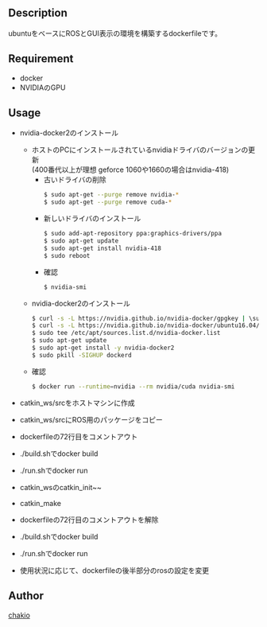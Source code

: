 ## Description
ubuntuをベースにROSとGUI表示の環境を構築するdockerfileです。

## Requirement
* docker
* NVIDIAのGPU

## Usage
* nvidia-docker2のインストール 
    * ホストのPCにインストールされているnvidiaドライバのバージョンの更新  
        (400番代以上が理想 geforce 1060や1660の場合はnvidia-418)
        * 古いドライバの削除
            ```sh
            $ sudo apt-get --purge remove nvidia-*
            $ sudo apt-get --purge remove cuda-*
        * 新しいドライバのインストール
            ```sh
            $ sudo add-apt-repository ppa:graphics-drivers/ppa
            $ sudo apt-get update
            $ sudo apt-get install nvidia-418
            $ sudo reboot
        * 確認
            ```sh 
            $ nvidia-smi
    * nvidia-docker2のインストール
        ```sh 
        $ curl -s -L https://nvidia.github.io/nvidia-docker/gpgkey | \sudo apt-key add -
        $ curl -s -L https://nvidia.github.io/nvidia-docker/ubuntu16.04/amd64/nvidia-docker.list | \
        $ sudo tee /etc/apt/sources.list.d/nvidia-docker.list
        $ sudo apt-get update
        $ sudo apt-get install -y nvidia-docker2
        $ sudo pkill -SIGHUP dockerd
    * 確認
        ```sh 
        $ docker run --runtime=nvidia --rm nvidia/cuda nvidia-smi
* catkin_ws/srcをホストマシンに作成
* catkin_ws/srcにROS用のパッケージをコピー
* dockerfileの72行目をコメントアウト
* ./build.shでdocker build
* ./run.shでdocker run
* catkin_wsのcatkin_init~~
* catkin_make

* dockerfileの72行目のコメントアウトを解除
* ./build.shでdocker build
* ./run.shでdocker run

* 使用状況に応じて、dockerfileの後半部分のrosの設定を変更

## Author
[chakio](https://github.com/chakio)
